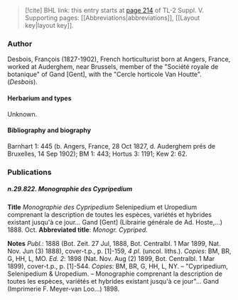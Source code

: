 > [!cite] BHL link: this entry starts at [page 214](https://www.biodiversitylibrary.org/item/103833#page/226/mode/1up) of TL-2 Suppl. V.
> Supporting pages: [[Abbreviations|abbreviations]], [[Layout key|layout key]].

### Author

Desbois, François (1827-1902), French horticulturist born at Angers, France, worked at Auderghem, near Brussels, member of the "Société royale de botanique" of Gand \[Gent\], with the "Cercle horticole Van Houtte". (*Desbois*).

#### Herbarium and types

Unknown.

#### Bibliography and biography

Barnhart 1: 445 (b. Angers, France, 28 Oct 1827, d. Auderghem prés de Bruxelles, 14 Sep 1902); BM 1: 443; Hortus 3: 1191; Kew 2: 62.

### Publications

##### n.29.822. Monographie des Cypripedium

**Title**
*Monographie des Cypripedium* Selenipedium et Uropedium comprenant la description de toutes les espèces, variétés et hybrides existant jusqu'à ce jour... Gand \[Gent\] (Librairie générale de Ad. Hoste,...) 1888. Oct.
**Abbreviated title**: *Monogr. Cypriped.*

**Notes**
*Publ*.: 1888 (Bot. Zeit. 27 Jul, 1888, Bot. Centralbl. 1 Mar 1899, Nat. Nov. Jun (3) 1888), cover-t.p., p. \[1\]-159, *4 pl*. (uncol. liths.). *Copies*: BM, BR, G, HH, L, MO.
*Ed. 2*: 1898 (Nat. Nov. Aug (2) 1899, Bot. Centralbl. 1 Mar 1899), cover-t.p., p. \[1\]-544.
*Copies*: BM, BR, G, HH, L, NY. – "Cypripedium, Selenipedium & Uropedium. – Monographie comprenant la description de toutes les espèces, variétés et hybrides existant jusqu'à ce jour"... Gand (Imprimerie F. Meyer-van Loo...) 1898.


